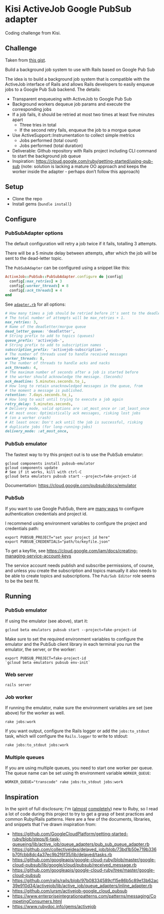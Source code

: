 # Kisi ActiveJob Google PubSub adapter

Coding challenge from Kisi.


## Challenge

Taken from [this gist](https://gist.github.com/ce07c3/e8048fc468eef503cbc78a21855aa139).

Build a background job system to use with Rails based on Google Pub Sub

The idea is to build a background job system that is compatible with the ActiveJob interface of Rails and allows Rails developers to easily enqueue jobs to a Google Pub Sub backend. The details:

- Transparent enqueueing with ActiveJob to Google Pub Sub
- Background workers dequeue job params and execute the corresponding jobs
- If a job fails, it should be retried at most two times at least five minutes apart 
  - Three tries in total
  - If the second retry fails, enqueue the job to a morgue queue
- Use ActiveSupport::Instrumentation to collect simple metrics
  - Jobs performed (total count)
  - Jobs performed (total duration)
- Deliverable: Github repository with Rails project including CLI command to start the background job queue
- Inspiration: https://cloud.google.com/ruby/getting-started/using-pub-sub (note: solution is lacking a mature OO approach and keeps the worker inside the adapter - perhaps don’t follow this approach)

## Setup

- Clone the repo
- Install gems (`bundle install`)

## Configure

### PubSubAdapter options

The default configuration will retry a job twice if it fails, totalling 3 attempts.

There will be a 5 minute delay between attempts, after which the job
will be sent to the dead-letter topic.

The `PubSubAdapter` can be configured using a snippet like this:

```ruby
ActiveJob::PubSub::PubSubAdapter.configure do |config|
  config[:max_retries] = 3
  config[:worker_threads] = 8
  config[:ack_threads] = 4
end
```

See [`adapter.rb`](/demo/lib/pubsub_adapter/adapter.rb#L9) for all options:

```ruby
# How many times a job should be retried before it's sent to the deadletter queue
# The total number of attempts will be max_retries + 1.
max_retries: 3,
# Name of the deadletter/morgue queue
dead_letter_queue: 'deadletter',
# String prefix to add to topics (queues)
queue_prefix: 'activejob-',
# String prefix to add to subscription names
subscription_prefix: 'activejob-subscription-',
# The number of threads used to handle received messages
worker_threads: 8,
# The number of threads to handle acks and nacks
ack_threads: 4,
# The maximum number of seconds after a job is started before
# the worker should acknowledge the message. (Seconds)
ack_deadline: 5.minutes.seconds.to_i,
# How long to retain unacknowledged messages in the queue, from
# the moment a message is published.
retention: 7.days.seconds.to_i,
# How long to wait until trying to execute a job again
retry_delay: 5.minutes.seconds,
# Delivery mode, valid options are :at_most_once or :at_least_once
# At most once: Optimistically ack messages, risking lost jobs
# (on a worker crash)
# At least once: Don't ack until the job is successful, risking
# duplicate jobs (for long-running-jobs)
delivery_mode: :at_most_once,
```

### PubSub emulator

The fastest way to try this project out is to use the PubSub emulator:

```
gcloud components install pubsub-emulator
gcloud components update
# See if it works, kill with ctrl-C
gcloud beta emulators pubsub start --project=fake-project-id
```

Documentation: https://cloud.google.com/pubsub/docs/emulator

### PubSub

If you want to use Google PubSub, there are [many
ways](https://googleapis.dev/ruby/google-cloud-pubsub/latest/file.AUTHENTICATION.html#Project_and_Credential_Lookup)
to configure authentication credentials and project id.

I recommend using environment variables to configure the project and
credentials path:

```
export PUBSUB_PROJECT="set your project id here"
export PUBSUB_CREDENTIALS="path/to/keyfile.json"
```

To get a keyfile, see https://cloud.google.com/iam/docs/creating-managing-service-account-keys

The service account needs publish and subscribe permissions, of
course, and unless you create the subscription and topics manually it
also needs to be able to create topics and subscriptions. The `Pub/Sub
Editor` role seems to be the best fit.


## Running

### PubSub emulator

If using the emulator (see above), start it:

```
gcloud beta emulators pubsub start --project=fake-project-id
```

Make sure to set the required environment variables to configure the
emulator and the PubSub client library in each terminal you run the
emulator, the server, or the worker:

```
export PUBSUB_PROJECT=fake-project-id
`gcloud beta emulators pubsub env-init`
```

### Web server

```
rails server
```

### Job worker

If running the emulator, make sure the environment variables are set
(see above) for the worker as well.

```
rake jobs:work
```

If you want output, configure the Rails logger or add the
`jobs:to_stdout` task, which will configure the `Rails.logger` to
write to stdout:

```
rake jobs:to_stdout jobs:work
```

### Multiple queues

If you are using multiple queues, you need to start one worker per
queue. The queue name can be set using th environment variable `WORKER_QUEUE`:

```
WORKER_QUEUE="transcode" rake jobs:to_stdout jobs:work
```

## Inspiration

In the spirit of full disclosure; I'm
([almost](https://github.com/andrelaszlo/jho-launcher)
[completely](https://github.com/andrelaszlo/photogun)) new to Ruby, so
I read a lot of code during this project to try to get a grasp of best
practices and common Ruby/Rails patterns. Here are a few of the
documents, libraries, and snippets that I've drawn inspiration from:

- https://github.com/GoogleCloudPlatform/getting-started-ruby/blob/steps/6-task-queueing/lib/active_job/queue_adapters/pub_sub_queue_adapter.rb
- https://github.com/collectiveidea/delayed_job/blob/73bd1b50e719b336b70fcbb8dc4a37ec9b2f6f35/lib/delayed/tasks.rb
- https://github.com/googleapis/google-cloud-ruby/blob/master/google-cloud-pubsub/lib/google/cloud/pubsub/received_message.rb
- https://github.com/googleapis/google-cloud-ruby/tree/master/google-cloud-pubsub
- https://github.com/rails/rails/blob/97b08334589cf15e86b5c89e13b62ac39e910d34/activejob/lib/active_job/queue_adapters/inline_adapter.rb
- https://github.com/ursm/activejob-google_cloud_pubsub
- https://www.enterpriseintegrationpatterns.com/patterns/messaging/CompetingConsumers.html
- https://www.rubydoc.info/gems/activejob
